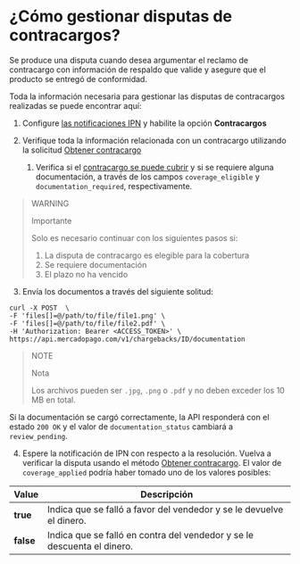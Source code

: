 # ¿Cómo gestionar disputas de contracargos?

Se produce una disputa cuando desea argumentar el reclamo de contracargo con información de respaldo que valide y asegure que el producto se entregó de conformidad.

Toda la información necesaria para gestionar las disputas de contracargos realizadas se puede encontrar aquí:

1. Configure [las notificaciones IPN](/developers/panel/notifications/ipn) y habilite la opción **Contracargos**
   
2. Verifique toda la información relacionada con un contracargo utilizando la solicitud [Obtener contracargo](/developers/pt/reference/chargebacks/_chargebacks_id/get)
   1. Verifica si el [contracargo se puede cubrir](https://www.mercadopago[FAKER][URL][DOMAIN]/ayuda/294) y si se requiere alguna documentación, a través de los campos `coverage_eligible` y `documentation_required`, respectivamente.

>WARNING
>
>Importante
>
>Solo es necesario continuar con los siguientes pasos si:
>1. La disputa de contracargo es elegible para la cobertura
>2. Se requiere documentación
>3. El plazo no ha vencido
>

3. Envía los documentos a través del siguiente solitud:
```curl
curl -X POST  \
-F 'files[]=@/path/to/file/file1.png' \
-F 'files[]=@/path/to/file/file2.pdf' \
-H 'Authorization: Bearer <ACCESS_TOKEN>' \
https://api.mercadopago.com/v1/chargebacks/ID/documentation
```

>NOTE
>
>Nota
>
>Los archivos pueden ser `.jpg`, `.png` o `.pdf` y no deben exceder los 10 MB en total.

Si la documentación se cargó correctamente, la API responderá con el estado `200 OK` y el valor de `documentation_status` cambiará a `review_pending`.

4. Espere la notificación de IPN con respecto a la resolución. Vuelva a verificar la disputa usando el método [Obtener contracargo](/developers/pt/reference/chargebacks/_chargebacks_id/get). El valor de `coverage_applied` podría haber tomado uno de los valores posibles:

| Value           | Descripción
| ----            | ----
| **true**  | Indica que se falló a favor del vendedor y se le devuelve el dinero.
| **false** | Indica que se falló en contra del vendedor y se le descuenta el dinero.
